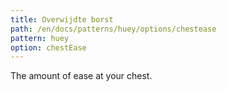 ```yaml
---
title: Overwijdte borst
path: /en/docs/patterns/huey/options/chestease
pattern: huey
option: chestEase
---
```


The amount of ease at your chest.